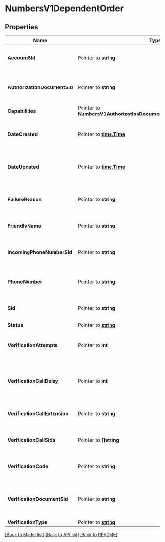 # NumbersV1DependentOrder

## Properties

Name | Type | Description | Notes
------------ | ------------- | ------------- | -------------
**AccountSid** | Pointer to **string** | The SID of the [Account](https://www.twilio.com/docs/iam/api/account) that created the DependentOrder resource. |
**AuthorizationDocumentSid** | Pointer to **string** | The SID of the AuthorizationDocument resource associated with the hosted number order. |
**Capabilities** | Pointer to [**NumbersV1AuthorizationDocumentDependentOrderCapabilities**](NumbersV1AuthorizationDocumentDependentOrderCapabilities.md) |  |
**DateCreated** | Pointer to [**time.Time**](time.Time.md) | The date and time in GMT when the resource was created specified in [ISO 8601](https://en.wikipedia.org/wiki/ISO_8601) format. |
**DateUpdated** | Pointer to [**time.Time**](time.Time.md) | The date and time in GMT when the resource was last updated specified in [ISO 8601](https://en.wikipedia.org/wiki/ISO_8601) format. |
**FailureReason** | Pointer to **string** | The message that explains why the hosted number order `status` became `action-required`. |
**FriendlyName** | Pointer to **string** | The string that you assigned to describe the resource. |
**IncomingPhoneNumberSid** | Pointer to **string** | The SID of the IncomingPhoneNumber resource created by the hosted number order. |
**PhoneNumber** | Pointer to **string** | The [E.164](https://www.twilio.com/docs/glossary/what-e164) formatted phone number hosted by the hosted number order. |
**Sid** | Pointer to **string** | The unique string that we created to identify the DependentOrder resource. |
**Status** | Pointer to [**string**](DependentOrderEnumStatus.md) |  |
**VerificationAttempts** | Pointer to **int** | The number of attempts made to verify ownership via a call for the hosted phone number. |
**VerificationCallDelay** | Pointer to **int** | The number of seconds to wait before initiating the ownership verification call. Can be a value between 0 and 60, inclusive. |
**VerificationCallExtension** | Pointer to **string** | The numerical extension to dial when making the ownership verification call. |
**VerificationCallSids** | Pointer to **[]string** | The Call SIDs that identify the calls placed to verify ownership. |
**VerificationCode** | Pointer to **string** | The digits the user must pass in the ownership verification call. |
**VerificationDocumentSid** | Pointer to **string** | The SID of the identity document resource that represents the document used to verify ownership of the number to be hosted. |
**VerificationType** | Pointer to [**string**](DependentOrderEnumVerificationType.md) |  |

[[Back to Model list]](../README.md#documentation-for-models) [[Back to API list]](../README.md#documentation-for-api-endpoints) [[Back to README]](../README.md)


